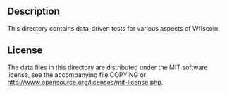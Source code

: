 Description
------------

This directory contains data-driven tests for various aspects of Wflscoin.

License
--------

The data files in this directory are distributed under the MIT software
license, see the accompanying file COPYING or
http://www.opensource.org/licenses/mit-license.php.

